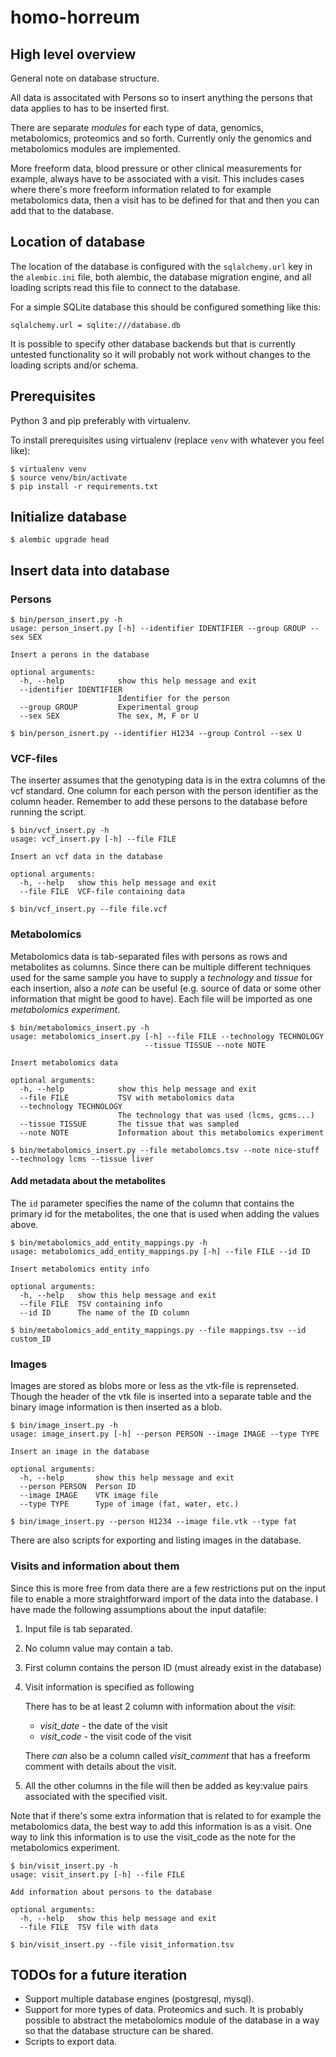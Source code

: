 # homo-horreum

## High level overview

General note on database structure.

All data is associtated with Persons so to insert anything the persons that
data applies to has to be inserted first.

There are separate _modules_ for each type of data, genomics, metabolomics,
proteomics and so forth. Currently only the genomics and metabolomics modules
are implemented.

More freeform data, blood pressure or other clinical measurements for example,
always have to be associated with a visit. This includes cases where there's
more freeform information related to for example metabolomics data, then a
visit has to be defined for that and then you can add that to the database.


## Location of database

The location of the database is configured with the `sqlalchemy.url` key in
the `alembic.ini` file, both alembic, the database migration engine, and all
loading scripts read this file to connect to the database.

For a simple SQLite database this should be configured something like this:

```
sqlalchemy.url = sqlite:///database.db
```

It is possible to specify other database backends but that is currently
untested functionality so it will probably not work without changes to the
loading scripts and/or schema.

## Prerequisites

Python 3 and pip preferably with virtualenv.

To install prerequisites using virtualenv (replace `venv` with whatever you
feel like):

```shell
$ virtualenv venv
$ source venv/bin/activate
$ pip install -r requirements.txt
```


## Initialize database

```shell
$ alembic upgrade head
```

## Insert data into database

### Persons

```shell
$ bin/person_insert.py -h
usage: person_insert.py [-h] --identifier IDENTIFIER --group GROUP --sex SEX

Insert a perons in the database

optional arguments:
  -h, --help            show this help message and exit
  --identifier IDENTIFIER
                        Identifier for the person
  --group GROUP         Experimental group
  --sex SEX             The sex, M, F or U
```

```shell
$ bin/person_isnert.py --identifier H1234 --group Control --sex U
```

### VCF-files

The inserter assumes that the genotyping data is in the extra columns of the
vcf standard. One column for each person with the person identifier as the
column header. Remember to add these persons to the database before running
the script.

```shell
$ bin/vcf_insert.py -h
usage: vcf_insert.py [-h] --file FILE

Insert an vcf data in the database

optional arguments:
  -h, --help   show this help message and exit
  --file FILE  VCF-file containing data
```

```shell
$ bin/vcf_insert.py --file file.vcf
```

### Metabolomics

Metabolomics data is tab-separated files with persons as rows and metabolites
as columns. Since there can be multiple different techniques used for the same
sample you have to supply a _technology_ and _tissue_ for each insertion, also
a _note_ can be useful (e.g. source of data or some other information that
might be good to have). Each file will be imported as one _metabolomics
experiment_.

```shell
$ bin/metabolomics_insert.py -h
usage: metabolomics_insert.py [-h] --file FILE --technology TECHNOLOGY
                              --tissue TISSUE --note NOTE

Insert metabolomics data

optional arguments:
  -h, --help            show this help message and exit
  --file FILE           TSV with metabolomics data
  --technology TECHNOLOGY
                        The technology that was used (lcms, gcms...)
  --tissue TISSUE       The tissue that was sampled
  --note NOTE           Information about this metabolomics experiment
```

```shell
$ bin/metabolomics_insert.py --file metabolomcs.tsv --note nice-stuff --technology lcms --tissue liver
```

#### Add metadata about the metabolites

The `id` parameter specifies the name of the column that contains the primary
id for the metabolites, the one that is used when adding the values above.

```shell
$ bin/metabolomics_add_entity_mappings.py -h
usage: metabolomics_add_entity_mappings.py [-h] --file FILE --id ID

Insert metabolomics entity info

optional arguments:
  -h, --help   show this help message and exit
  --file FILE  TSV containing info
  --id ID      The name of the ID column
```

```shell
$ bin/metabolomics_add_entity_mappings.py --file mappings.tsv --id custom_ID
```


### Images

Images are stored as blobs more or less as the vtk-file is reprenseted. Though
the header of the vtk file is inserted into a separate table and the binary
image information is then inserted as a blob.

```shell
$ bin/image_insert.py -h
usage: image_insert.py [-h] --person PERSON --image IMAGE --type TYPE

Insert an image in the database

optional arguments:
  -h, --help       show this help message and exit
  --person PERSON  Person ID
  --image IMAGE    VTK image file
  --type TYPE      Type of image (fat, water, etc.)
```

```shell
$ bin/image_insert.py --person H1234 --image file.vtk --type fat
```

There are also scripts for exporting and listing images in the database.

### Visits and information about them

Since this is more free from data there are a few restrictions put on the input
file to enable a more straightforward import of the data into the database. I
have made the following assumptions about the input datafile:

 1. Input file is tab separated.
 2. No column value may contain a tab.
 3. First column contains the person ID (must already exist in the database)
 4. Visit information is specified as following

    There has to be at least 2 column with information about the _visit_:
     * _visit_date_ - the date of the visit
     * _visit_code_ - the visit code of the visit

    There _can_ also be a column called _visit_comment_ that has a freeform
    comment with details about the visit.
 5. All the other columns in the file will then be added as key:value pairs
    associated with the specified visit.

Note that if there's some extra information that is related to for example the
metabolomics data, the best way to add this information is as a visit. One way
to link this information is to use the visit_code as the note for the
metabolomics experiment.

```shell
$ bin/visit_insert.py -h
usage: visit_insert.py [-h] --file FILE

Add information about persons to the database

optional arguments:
  -h, --help   show this help message and exit
  --file FILE  TSV file with data
```

```shell
$ bin/visit_insert.py --file visit_information.tsv
```

## TODOs for a future iteration

* Support multiple database engines (postgresql, mysql).
* Support for more types of data. Proteomics and such. It is probably possible
  to abstract the metabolomics module of the database in a way so that the
  database structure can be shared.
* Scripts to export data.

